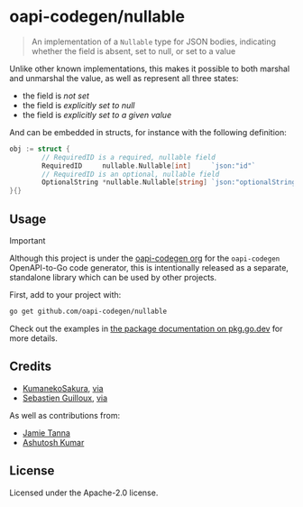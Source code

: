 # oapi-codegen/nullable

> An implementation of a `Nullable` type for JSON bodies, indicating whether the field is absent, set to null, or set to a value

Unlike other known implementations, this makes it possible to both marshal and unmarshal the value, as well as represent all three states:

- the field is _not set_
- the field is _explicitly set to null_
- the field is _explicitly set to a given value_

And can be embedded in structs, for instance with the following definition:

```go
obj := struct {
		// RequiredID is a required, nullable field
		RequiredID     nullable.Nullable[int]     `json:"id"`
		// RequiredID is an optional, nullable field
		OptionalString *nullable.Nullable[string] `json:"optionalString,omitempty"`
}{}
```

## Usage

> [!IMPORTANT]
> Although this project is under the [oapi-codegen org](https://github.com/oapi-codegen) for the `oapi-codegen` OpenAPI-to-Go code generator, this is intentionally released as a separate, standalone library which can be used by other projects.

First, add to your project with:

```sh
go get github.com/oapi-codegen/nullable
```

Check out the examples in [the package documentation on pkg.go.dev](https://pkg.go.dev/github.com/oapi-codegen/nullable) for more details.

## Credits

- [KumanekoSakura](https://github.com/KumanekoSakura), [via](https://github.com/golang/go/issues/64515#issuecomment-1842973794)
- [Sebastien Guilloux](https://github.com/sebgl), [via](https://github.com/sebgl/nullable/)

As well as contributions from:

- [Jamie Tanna](https://www.jvt.me)
- [Ashutosh Kumar](https://github.com/sonasingh46)

## License

Licensed under the Apache-2.0 license.
